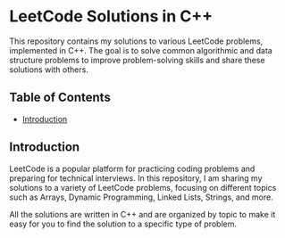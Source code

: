 # LeetCode Solutions in C++

This repository contains my solutions to various LeetCode problems, implemented in C++. The goal is to solve common algorithmic and data structure problems to improve problem-solving skills and share these solutions with others.

## Table of Contents

- [Introduction](#introduction)

## Introduction

LeetCode is a popular platform for practicing coding problems and preparing for technical interviews. In this repository, I am sharing my solutions to a variety of LeetCode problems, focusing on different topics such as Arrays, Dynamic Programming, Linked Lists, Strings, and more.

All the solutions are written in C++ and are organized by topic to make it easy for you to find the solution to a specific type of problem.


